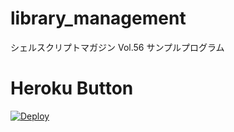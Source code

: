 # library_management
シェルスクリプトマガジン Vol.56 サンプルプログラム


# Heroku Button
[![Deploy](https://www.herokucdn.com/deploy/button.svg)](https://heroku.com/deploy)
